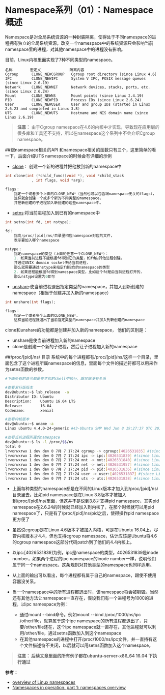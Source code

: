 # Namespace系列（01）：Namespace概述

Namespace是对全局系统资源的一种封装隔离，使得处于不同namespace的进程拥有独立的全局系统资源，改变一个namespace中的系统资源只会影响当前namespace里的进程，对其他namespace中的进程没有影响。

目前，Linux内核里面实现了7种不同类型的namespace。

```
名称        宏定义             隔离内容
Cgroup      CLONE_NEWCGROUP   Cgroup root directory (since Linux 4.6)
IPC         CLONE_NEWIPC      System V IPC, POSIX message queues (since Linux 2.6.19)
Network     CLONE_NEWNET      Network devices, stacks, ports, etc. (since Linux 2.6.24)
Mount       CLONE_NEWNS       Mount points (since Linux 2.4.19)
PID         CLONE_NEWPID      Process IDs (since Linux 2.6.24)
User        CLONE_NEWUSER     User and group IDs (started in Linux 2.6.23 and completed in Linux 3.8)
UTS         CLONE_NEWUTS      Hostname and NIS domain name (since Linux 2.6.19)
```

>**注意：** 由于Cgroup namespace在4.6的内核中才实现，导致现在应用层的很多库和工具还不支持，所以在namespace这个系列中不会介绍Cgroup namespace。

##跟namespace相关的API
和namespace相关的函数只有三个，这里简单的看一下，后面介绍UTS namespace的时候会有详细的示例

* [clone](http://man7.org/linux/man-pages/man2/clone.2.html)： 创建一个新的进程并把他放到新的namespace中
```c
int clone(int (*child_func)(void *), void *child_stack
            , int flags, void *arg);

flags： 
    指定一个或者多个上面的CLONE_NEW*（当然也可以包含跟namespace无关的flags）， 
    这样就会创建一个或多个新的不同类型的namespace， 
    并把新创建的子进程加入新创建的这些namespace中。
```

* [setns](http://man7.org/linux/man-pages/man2/setns.2.html):将当前进程加入到已有的namespace中
```c
int setns(int fd, int nstype);

fd： 
    指向/proc/[pid]/ns/目录里相应namespace对应的文件，
    表示要加入哪个namespace

nstype：
    指定namespace的类型（上面的任意一个CLONE_NEW*）：
    1. 如果当前进程不能根据fd得到它的类型，如fd由其他进程创建，
    并通过UNIX domain socket传给当前进程，
    那么就需要通过nstype来指定fd指向的namespace的类型
    2. 如果进程能根据fd得到namespace类型，比如这个fd是由当前进程打开的，
    那么nstype设置为0即可
```

* [unshare](http://man7.org/linux/man-pages/man2/unshare.2.html):使当前进程退出指定类型的namespace，并加入到新创建的namespace（相当于创建并加入新的namespace）
```c 
int unshare(int flags);

flags：
    指定一个或者多个上面的CLONE_NEW*，
    这样当前进程就退出了当前指定类型的namespace并加入到新创建的namespace
```

clone和unshare的功能都是创建并加入新的namespace， 他们的区别是：

* unshare是使当前进程加入新的namespace
* clone是创建一个新的子进程，然后让子进程加入新的namespace

##/proc/[pid]/ns/ 目录
系统中的每个进程都有/proc/[pid]/ns/这样一个目录，里面包含了这个进程所属namespace的信息，里面每个文件的描述符都可以用来作为setns函数的参数。

```bash
#下面所有的命令都是在主机的shell中执行，跟容器没有关系

#查看发行版版本
dev@ubuntu:~$ lsb_release  -a
Distributor ID: Ubuntu
Description:    Ubuntu 16.04 LTS
Release:        16.04
Codename:       xenial

#查看内核版本
dev@ubuntu:~$ uname -a
Linux ubuntu 4.4.0-24-generic #43-Ubuntu SMP Wed Jun 8 19:27:37 UTC 2016 x86_64 x86_64 x86_64 GNU/Linux

#查看当前进程所属的namespace
dev@ubuntu:~$ ls -l /proc/$$/ns     
total 0
lrwxrwxrwx 1 dev dev 0 7月 7 17:24 cgroup -> cgroup:[4026531835] #(since Linux 4.6)
lrwxrwxrwx 1 dev dev 0 7月 7 17:24 ipc -> ipc:[4026531839] #(since Linux 3.0)
lrwxrwxrwx 1 dev dev 0 7月 7 17:24 mnt -> mnt:[4026531840] #(since Linux 3.8)
lrwxrwxrwx 1 dev dev 0 7月 7 17:24 net -> net:[4026531957] #(since Linux 3.0)
lrwxrwxrwx 1 dev dev 0 7月 7 17:24 pid -> pid:[4026531836] #(since Linux 3.8)
lrwxrwxrwx 1 dev dev 0 7月 7 17:24 user -> user:[4026531837] #(since Linux 3.8)
lrwxrwxrwx 1 dev dev 0 7月 7 17:24 uts -> uts:[4026531838] #(since Linux 3.0)
```

* 上面每种类型的namespace都是在不同的Linux版本才加入到/proc/[pid]/ns/目录里去，比如pid namespace是在Linux 3.8版本才被加入到/proc/[pid]/ns/里面，但这并不是说到3.8才支持pid namespace，其实pid namespace在2.6.24的时候就已经加入到内核了，在那个时候就可以用pid namespace了，只是有了/proc/[pid]/ns/pid之后，使得操作pid namespace更方便了

* 虽然说cgroup是在Linux 4.6版本才被加入内核，可是在Ubuntu 16.04上，尽管内核版本才4.4，但也支持cgroup  namespace，估计应该是Ubuntu将4.6的cgroup namespace这部分代码patch到了他们的4.4内核上。

* 以ipc:[4026531839]为例，ipc是namespace的类型，4026531839是inode number，如果两个进程的ipc namespace的inode number一样，说明他们属于同一个namespace。这条规则对其他类型的namespace也同样适用。

* 从上面的输出可以看出，每个进程都有属于自己的namespace，跟使不使用容器没关系。

* 当一个namespace中的所有进程都退出时，该namespace将会被销毁。当然还有其他方法让namespace一直存在，假设我们有一个进程号为1000的进程，以ipc namespace为例：

    * 通过mount --bind命令。例如mount --bind /proc/1000/ns/ipc /other/file，就算属于这个ipc namespace的所有进程都退出了，只要/other/file还在，这个ipc namespace就一直存在，其他进程就可以利用/other/file，通过setns函数加入到这个namespace
    * 在其他namespace的进程中打开/proc/1000/ns/ipc文件，并一直持有这个文件描述符不关闭，以后就可以用setns函数加入这个namespace。

>**注意： 后续文章里面的所有例子都在ubuntu-server-x86_64 16.04 下执行通过**

**参考：**

* [overview of Linux namespaces
](http://man7.org/linux/man-pages/man7/namespaces.7.html)
* [Namespaces in operation, part 1: namespaces overview](https://lwn.net/Articles/531114/)
